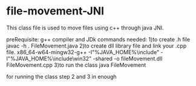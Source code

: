 # file-movement-JNI
This class file is used to move files using c++ through java JNI.

preRequisite:
g++ compiler and JDk
commands needed:
1)to create .h file
javac -h . FileMovement.java
2)to create dll library file and link your .cpp file.
x86_64-w64-mingw32-g++ -I"%JAVA_HOME%\include" -I"%JAVA_HOME%\include\win32" -shared -o fileMovement.dll FileMovement.cpp
3)to run the class
java FileMovement

for running the class step 2 and 3 in enough

